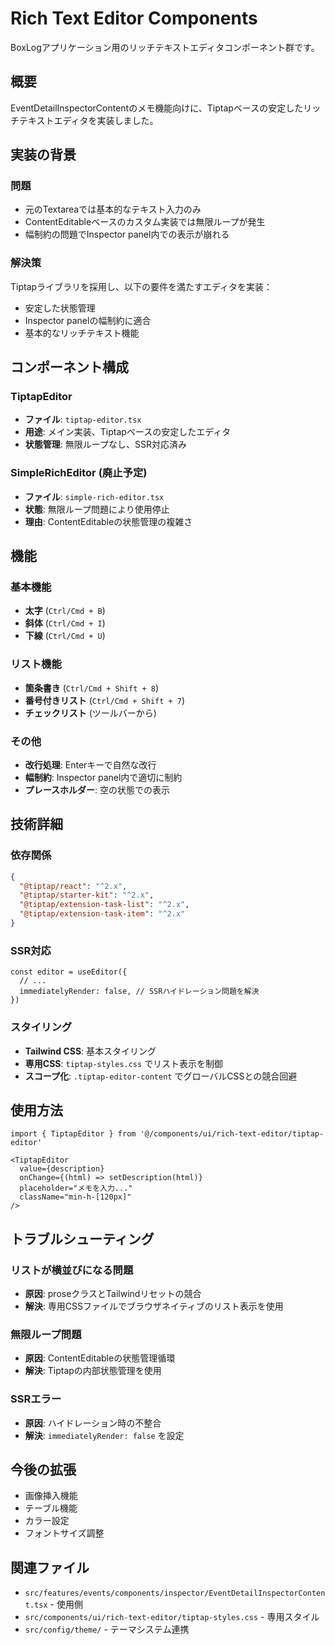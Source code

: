 # Rich Text Editor Components

BoxLogアプリケーション用のリッチテキストエディタコンポーネント群です。

## 概要

EventDetailInspectorContentのメモ機能向けに、Tiptapベースの安定したリッチテキストエディタを実装しました。

## 実装の背景

### 問題
- 元のTextareaでは基本的なテキスト入力のみ
- ContentEditableベースのカスタム実装では無限ループが発生
- 幅制約の問題でInspector panel内での表示が崩れる

### 解決策
Tiptapライブラリを採用し、以下の要件を満たすエディタを実装：
- 安定した状態管理
- Inspector panelの幅制約に適合
- 基本的なリッチテキスト機能

## コンポーネント構成

### TiptapEditor
- **ファイル**: `tiptap-editor.tsx`
- **用途**: メイン実装、Tiptapベースの安定したエディタ
- **状態管理**: 無限ループなし、SSR対応済み

### SimpleRichEditor (廃止予定)
- **ファイル**: `simple-rich-editor.tsx`
- **状態**: 無限ループ問題により使用停止
- **理由**: ContentEditableの状態管理の複雑さ

## 機能

### 基本機能
- **太字** (`Ctrl/Cmd + B`)
- **斜体** (`Ctrl/Cmd + I`)
- **下線** (`Ctrl/Cmd + U`)

### リスト機能
- **箇条書き** (`Ctrl/Cmd + Shift + 8`)
- **番号付きリスト** (`Ctrl/Cmd + Shift + 7`)
- **チェックリスト** (ツールバーから)

### その他
- **改行処理**: Enterキーで自然な改行
- **幅制約**: Inspector panel内で適切に制約
- **プレースホルダー**: 空の状態での表示

## 技術詳細

### 依存関係
```json
{
  "@tiptap/react": "^2.x",
  "@tiptap/starter-kit": "^2.x",
  "@tiptap/extension-task-list": "^2.x",
  "@tiptap/extension-task-item": "^2.x"
}
```

### SSR対応
```tsx
const editor = useEditor({
  // ...
  immediatelyRender: false, // SSRハイドレーション問題を解決
})
```

### スタイリング
- **Tailwind CSS**: 基本スタイリング
- **専用CSS**: `tiptap-styles.css` でリスト表示を制御
- **スコープ化**: `.tiptap-editor-content` でグローバルCSSとの競合回避

## 使用方法

```tsx
import { TiptapEditor } from '@/components/ui/rich-text-editor/tiptap-editor'

<TiptapEditor
  value={description}
  onChange={(html) => setDescription(html)}
  placeholder="メモを入力..."
  className="min-h-[120px]"
/>
```

## トラブルシューティング

### リストが横並びになる問題
- **原因**: proseクラスとTailwindリセットの競合
- **解決**: 専用CSSファイルでブラウザネイティブのリスト表示を使用

### 無限ループ問題
- **原因**: ContentEditableの状態管理循環
- **解決**: Tiptapの内部状態管理を使用

### SSRエラー
- **原因**: ハイドレーション時の不整合
- **解決**: `immediatelyRender: false` を設定

## 今後の拡張

- 画像挿入機能
- テーブル機能
- カラー設定
- フォントサイズ調整

## 関連ファイル

- `src/features/events/components/inspector/EventDetailInspectorContent.tsx` - 使用側
- `src/components/ui/rich-text-editor/tiptap-styles.css` - 専用スタイル
- `src/config/theme/` - テーマシステム連携